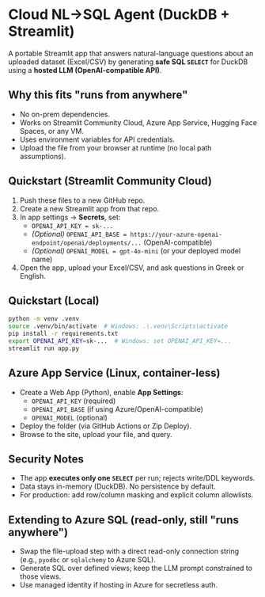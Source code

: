 
# Cloud NL→SQL Agent (DuckDB + Streamlit)

A portable Streamlit app that answers natural-language questions about an uploaded dataset (Excel/CSV) by generating **safe SQL `SELECT`** for DuckDB using a **hosted LLM (OpenAI-compatible API)**.

## Why this fits "runs from anywhere"
- No on-prem dependencies.
- Works on Streamlit Community Cloud, Azure App Service, Hugging Face Spaces, or any VM.
- Uses environment variables for API credentials.
- Upload the file from your browser at runtime (no local path assumptions).

## Quickstart (Streamlit Community Cloud)
1. Push these files to a new GitHub repo.
2. Create a new Streamlit app from that repo.
3. In app settings → **Secrets**, set:
   - `OPENAI_API_KEY = sk-...`
   - *(Optional)* `OPENAI_API_BASE = https://your-azure-openai-endpoint/openai/deployments/...` (OpenAI-compatible)
   - *(Optional)* `OPENAI_MODEL = gpt-4o-mini` (or your deployed model name)
4. Open the app, upload your Excel/CSV, and ask questions in Greek or English.

## Quickstart (Local)
```bash
python -m venv .venv
source .venv/bin/activate  # Windows: .\.venv\Scripts\activate
pip install -r requirements.txt
export OPENAI_API_KEY=sk-...  # Windows: set OPENAI_API_KEY=...
streamlit run app.py
```

## Azure App Service (Linux, container-less)
- Create a Web App (Python), enable **App Settings**:
  - `OPENAI_API_KEY` (required)
  - `OPENAI_API_BASE` (if using Azure/OpenAI-compatible)
  - `OPENAI_MODEL` (optional)
- Deploy the folder (via GitHub Actions or Zip Deploy).
- Browse to the site, upload your file, and query.

## Security Notes
- The app **executes only one `SELECT`** per run; rejects write/DDL keywords.
- Data stays in-memory (DuckDB). No persistence by default.
- For production: add row/column masking and explicit column allowlists.

## Extending to Azure SQL (read-only, still "runs anywhere")
- Swap the file-upload step with a direct read-only connection string (e.g., `pyodbc` or `sqlalchemy` to Azure SQL).
- Generate SQL over defined views; keep the LLM prompt constrained to those views.
- Use managed identity if hosting in Azure for secretless auth.
